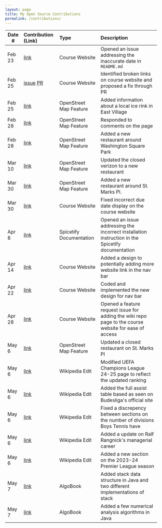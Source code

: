 ```yaml
---
layout: page
title: My Open Source Contributions
permalink: /contributions/
---
```


<!--
Type of the contribution should be "Wikipedia edit", "OpenStreet Map feature", "Documentation", "Course website", "Blog",
"Browser Add-on", etc.

The description should include a brief summary of what you did.

The link should bring us to a public page that shows your contribution. 

Replace the first row with your own contribution. 

-->





| Date #       | Contribution (Link)  | Type  | Description |
|---|:---|:---|:---|
| Feb 23   | [link](https://github.com/joannakl/ossd/issues/93)  | Course Website    |   Opened an issue addressing the inaccurate date in `README.md`  |
| Feb 25   |   [issue](https://www.openstreetmap.org/changeset/147912227) [PR](https://www.openstreetmap.org/changeset/147912227)   |  Course Website   |  Identified broken links on course website and proposed a fix through PR    |
| Feb 25   | [link](https://www.openstreetmap.org/changeset/147912227)    |  OpenStreet Map Feature  |   Added information about a local ice rink in East Village   |
| Feb 28   | [link](https://www.openstreetmap.org/changeset/147912227)    |  OpenStreet Map Feature  |   Responded to comments on the page   |
| Feb 28 | [link](https://www.openstreetmap.org/changeset/148033780) | OpenStreet Map Feature | Added a new restaurant around Washington Square Park |
| Mar 10 | [link](https://www.openstreetmap.org/changeset/148480760) | OpenStreet Map Feature | Updated the closed verizon to a new restaurant |
| Mar 30 | [link](https://www.openstreetmap.org/changeset/149373422) | OpenStreet Map Feature | Added a new restaurant around St. Marks Pl. |
| Mar 30 | [link](https://github.com/joannakl/ossd/pull/108) | Course Website | Fixed incorrect due date display on the course website |
| Apr 8 | [link](https://github.com/spicetify/spicetify-docs/issues/132) | Spicetify Documentation | Opened an issue addressing the incorrect installation instruction in the Spicetify documentation |
| Apr 14 | [link](https://github.com/joannakl/ossd/issues/69) | Course Website | Added a design to potentially adding more website link in the nav bar |
| Apr 22 | [link](https://github.com/joannakl/ossd/pull/119) | Course Website | Coded and implemented the new design for nav bar |
| Apr 28 | [link](https://github.com/joannakl/ossd/issues/125) |  Course Website | Opened a feature request issue for adding the wiki repo page to the course website for ease of access |
| May 6 | [link](https://www.openstreetmap.org/changeset/150976352) | OpenStreet Map Feature | Updated a closed restaurant on St. Marks Pl |
| May 6 | [link](https://en.wikipedia.org/w/index.php?title=2024%E2%80%9325_UEFA_Champions_League&diff=prev&oldid=1222565600) | Wikipedia Edit | Modified UEFA Champions League 24-25 page to reflect the updated ranking |
| May 6 | [link](https://en.wikipedia.org/w/index.php?title=2023%E2%80%9324_Bundesliga&diff=1222611850&oldid=1222538927) | Wikipedia Edit | Added the full assist table based as seen on Budesliga's official site |
| May 6 | [link](https://en.wikipedia.org/w/index.php?title=CIF_Southern_Section&diff=prev&oldid=1222613286) | Wikipedia Edit | Fixed a discrepency between sections on the number of divisions Boys Tennis have|
| May 6 | [link](https://en.wikipedia.org/w/index.php?title=Ralf_Rangnick&diff=prev&oldid=1222616959) | Wikipedia Edit | Added a update on Ralf Rangnick's managerial career |
| May 6 | [link](https://en.wikipedia.org/w/index.php?title=2023%E2%80%9324_Premier_League&diff=prev&oldid=1222623527) | Wikipedia Edit | Added a new section on the 2023-24 Premier League season |
| May 7 | [link](https://github.com/geekquad/AlgoBook/pull/589) | AlgoBook | Added stack data structure in Java and two different implementations of stack |
| May 7 | [link](https://github.com/geekquad/AlgoBook/pull/590) | AlgoBook | Added a few numerical analysis algorithms in Java |
